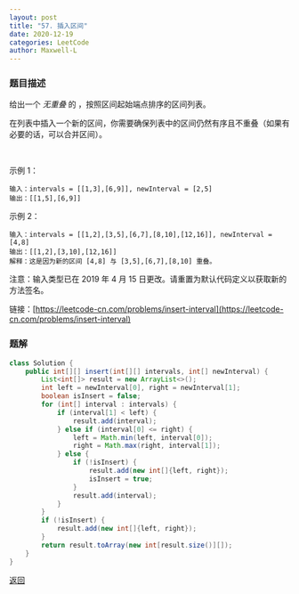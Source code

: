 ```yaml
---
layout: post
title: "57. 插入区间"
date: 2020-12-19
categories: LeetCode
author: Maxwell-L
---
```


### **题目描述**

给出一个 *无重叠* 的 ，按照区间起始端点排序的区间列表。

在列表中插入一个新的区间，你需要确保列表中的区间仍然有序且不重叠（如果有必要的话，可以合并区间）。

 

示例 1：

```
输入：intervals = [[1,3],[6,9]], newInterval = [2,5]
输出：[[1,5],[6,9]]
```

示例 2：

```
输入：intervals = [[1,2],[3,5],[6,7],[8,10],[12,16]], newInterval = [4,8]
输出：[[1,2],[3,10],[12,16]]
解释：这是因为新的区间 [4,8] 与 [3,5],[6,7],[8,10] 重叠。
```

注意：输入类型已在 2019 年 4 月 15 日更改。请重置为默认代码定义以获取新的方法签名。


链接：[https://leetcode-cn.com/problems/insert-interval](https://leetcode-cn.com/problems/insert-interval)


### **题解**
``` java
class Solution {
    public int[][] insert(int[][] intervals, int[] newInterval) {
        List<int[]> result = new ArrayList<>();
        int left = newInterval[0], right = newInterval[1];
        boolean isInsert = false;
        for (int[] interval : intervals) {
            if (interval[1] < left) {
                result.add(interval);
            } else if (interval[0] <= right) {
                left = Math.min(left, interval[0]);
                right = Math.max(right, interval[1]);
            } else {
                if (!isInsert) {
                    result.add(new int[]{left, right});
                    isInsert = true;
                }
                result.add(interval);
            }
        }
        if (!isInsert) {
            result.add(new int[]{left, right});
        }
        return result.toArray(new int[result.size()][]);
    }
}
```

[返回](https://maxwell-blog.cn/leetcode/2020/10/08/leetcode.html)
